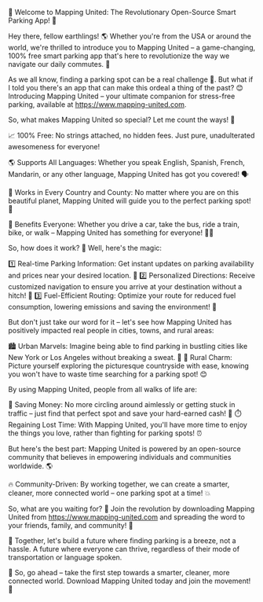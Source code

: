 🚀 Welcome to Mapping United: The Revolutionary Open-Source Smart Parking App! 🎉

Hey there, fellow earthlings! 🌎 Whether you're from the USA or around the world, we're thrilled to introduce you to Mapping United – a game-changing, 100% free smart parking app that's here to revolutionize the way we navigate our daily commutes. 💨

As we all know, finding a parking spot can be a real challenge 🤯. But what if I told you there's an app that can make this ordeal a thing of the past? 😊 Introducing Mapping United – your ultimate companion for stress-free parking, available at https://www.mapping-united.com.

So, what makes Mapping United so special? Let me count the ways! 🎉

📈 100% Free: No strings attached, no hidden fees. Just pure, unadulterated awesomeness for everyone!

🌎 Supports All Languages: Whether you speak English, Spanish, French, Mandarin, or any other language, Mapping United has got you covered! 🗣️

💯 Works in Every Country and County: No matter where you are on this beautiful planet, Mapping United will guide you to the perfect parking spot! 📍

🌟 Benefits Everyone: Whether you drive a car, take the bus, ride a train, bike, or walk – Mapping United has something for everyone! 🏃‍♂️

So, how does it work? 🤔 Well, here's the magic:

1️⃣ Real-time Parking Information: Get instant updates on parking availability and prices near your desired location. 👀
2️⃣ Personalized Directions: Receive customized navigation to ensure you arrive at your destination without a hitch! 📍
3️⃣ Fuel-Efficient Routing: Optimize your route for reduced fuel consumption, lowering emissions and saving the environment! 🌟

But don't just take our word for it – let's see how Mapping United has positively impacted real people in cities, towns, and rural areas:

🏙️ Urban Marvels: Imagine being able to find parking in bustling cities like New York or Los Angeles without breaking a sweat. 🤩
🌳 Rural Charm: Picture yourself exploring the picturesque countryside with ease, knowing you won't have to waste time searching for a parking spot! 😊

By using Mapping United, people from all walks of life are:

💸 Saving Money: No more circling around aimlessly or getting stuck in traffic – just find that perfect spot and save your hard-earned cash! 💸
⏱️ Regaining Lost Time: With Mapping United, you'll have more time to enjoy the things you love, rather than fighting for parking spots! ⏰

But here's the best part: Mapping United is powered by an open-source community that believes in empowering individuals and communities worldwide. 🌎

🔥 Community-Driven: By working together, we can create a smarter, cleaner, more connected world – one parking spot at a time! 💥

So, what are you waiting for? 🤔 Join the revolution by downloading Mapping United from https://www.mapping-united.com and spreading the word to your friends, family, and community! 📢

🌟 Together, let's build a future where finding parking is a breeze, not a hassle. A future where everyone can thrive, regardless of their mode of transportation or language spoken.

🎉 So, go ahead – take the first step towards a smarter, cleaner, more connected world. Download Mapping United today and join the movement! 🚀